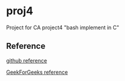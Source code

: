 # proj4
Project for CA project4 "bash implement in C"
## Reference
[github reference](https://github.com/kalpishs/Unix-Shell-Implementation-in-C/blob/master/shell.c#L391)


[GeekForGeeks reference](https://www.geeksforgeeks.org/making-linux-shell-c/)
